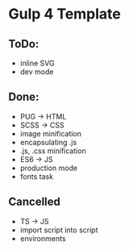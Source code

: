 # Gulp 4 Template
## ToDo:
* inline SVG
* dev mode
## Done:
* PUG -> HTML
* SCSS -> CSS
* image minification
* encapsulating .js
* .js, .css minification
* ES6 -> JS
* production mode
* fonts task
## Cancelled
* TS -> JS
* import script into script
* environments
